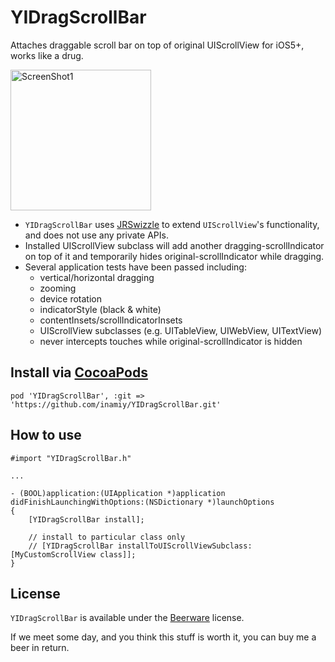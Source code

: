 YIDragScrollBar
===============

Attaches draggable scroll bar on top of original UIScrollView for iOS5+, works like a drug.

<img src="https://raw.github.com/inamiy/YIDragScrollBar/master/Screenshots/screenshot1.png" alt="ScreenShot1" width="225px" style="width:225px;" />

- `YIDragScrollBar` uses [JRSwizzle](https://github.com/rentzsch/jrswizzle/) to extend `UIScrollView`'s functionality, and does not use any private APIs. 
- Installed UIScrollView subclass will add another dragging-scrollIndicator on top of it and temporarily hides original-scrollIndicator while dragging.
- Several application tests have been passed including:
	- vertical/horizontal dragging
	- zooming
	- device rotation
	- indicatorStyle (black & white)
	- contentInsets/scrollIndicatorInsets
	- UIScrollView subclasses (e.g. UITableView, UIWebView, UITextView)
	- never intercepts touches while original-scrollIndicator is hidden

Install via [CocoaPods](http://cocoapods.org/)
----------

```
pod 'YIDragScrollBar', :git => 'https://github.com/inamiy/YIDragScrollBar.git'
```
    
How to use
----------

```
#import "YIDragScrollBar.h"

...

- (BOOL)application:(UIApplication *)application didFinishLaunchingWithOptions:(NSDictionary *)launchOptions
{
    [YIDragScrollBar install];
    
    // install to particular class only
    // [YIDragScrollBar installToUIScrollViewSubclass:[MyCustomScrollView class]];
}
```

License
-------
`YIDragScrollBar` is available under the [Beerware](http://en.wikipedia.org/wiki/Beerware) license.

If we meet some day, and you think this stuff is worth it, you can buy me a beer in return.
